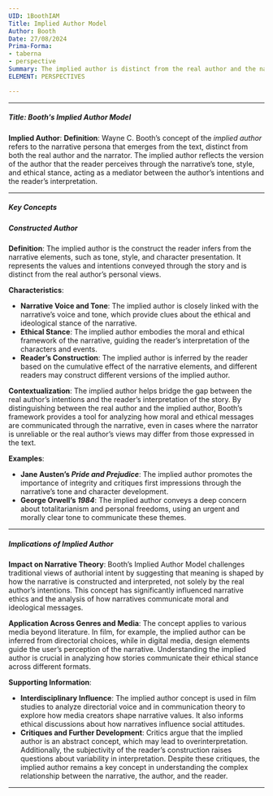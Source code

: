 ```yaml
---
UID: 1BoothIAM
Title: Implied Author Model
Author: Booth
Date: 27/08/2024
Prima-Forma:
- taberna
- perspective
Summary: The implied author is distinct from the real author and the narrator. It represents the version of the author that the reader constructs based on the narrative's tone, style, and ethical stance.
ELEMENT: PERSPECTIVES

---
```

---

##### Title: Booth's Implied Author Model

**Implied Author**:
   **Definition**: Wayne C. Booth’s concept of the *implied author* refers to the narrative persona that emerges from the text, distinct from both the real author and the narrator. The implied author reflects the version of the author that the reader perceives through the narrative’s tone, style, and ethical stance, acting as a mediator between the author’s intentions and the reader’s interpretation.

---

##### Key Concepts

##### Constructed Author

**Definition**:
   The implied author is the construct the reader infers from the narrative elements, such as tone, style, and character presentation. It represents the values and intentions conveyed through the story and is distinct from the real author’s personal views.

**Characteristics**:
   - **Narrative Voice and Tone**: The implied author is closely linked with the narrative’s voice and tone, which provide clues about the ethical and ideological stance of the narrative.
   - **Ethical Stance**: The implied author embodies the moral and ethical framework of the narrative, guiding the reader’s interpretation of the characters and events.
   - **Reader’s Construction**: The implied author is inferred by the reader based on the cumulative effect of the narrative elements, and different readers may construct different versions of the implied author.

**Contextualization**:
   The implied author helps bridge the gap between the real author’s intentions and the reader’s interpretation of the story. By distinguishing between the real author and the implied author, Booth’s framework provides a tool for analyzing how moral and ethical messages are communicated through the narrative, even in cases where the narrator is unreliable or the real author’s views may differ from those expressed in the text.

**Examples**:
   - **Jane Austen’s *Pride and Prejudice***: The implied author promotes the importance of integrity and critiques first impressions through the narrative’s tone and character development.
   - **George Orwell’s *1984***: The implied author conveys a deep concern about totalitarianism and personal freedoms, using an urgent and morally clear tone to communicate these themes.

---

##### Implications of Implied Author

**Impact on Narrative Theory**:
   Booth’s Implied Author Model challenges traditional views of authorial intent by suggesting that meaning is shaped by how the narrative is constructed and interpreted, not solely by the real author’s intentions. This concept has significantly influenced narrative ethics and the analysis of how narratives communicate moral and ideological messages.

**Application Across Genres and Media**:
   The concept applies to various media beyond literature. In film, for example, the implied author can be inferred from directorial choices, while in digital media, design elements guide the user’s perception of the narrative. Understanding the implied author is crucial in analyzing how stories communicate their ethical stance across different formats.

**Supporting Information**:
   - **Interdisciplinary Influence**: The implied author concept is used in film studies to analyze directorial voice and in communication theory to explore how media creators shape narrative values. It also informs ethical discussions about how narratives influence social attitudes.
   - **Critiques and Further Development**: Critics argue that the implied author is an abstract concept, which may lead to overinterpretation. Additionally, the subjectivity of the reader’s construction raises questions about variability in interpretation. Despite these critiques, the implied author remains a key concept in understanding the complex relationship between the narrative, the author, and the reader.

---
